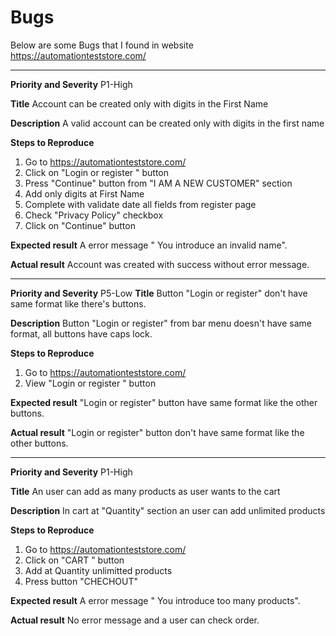 # Bugs

Below are some Bugs that I found in website https://automationteststore.com/


--------------------------------------
**Priority and Severity**
P1-High

**Title**
Account can be created only with digits in the First Name

**Description**
A valid account can be created only with digits in the first name

**Steps to Reproduce**
1. Go to https://automationteststore.com/
2. Click on "Login or register " button
3. Press "Continue" button from "I AM A NEW CUSTOMER" section
4. Add only digits at First Name
5. Complete with validate date all fields from register page
6. Check "Privacy Policy" checkbox
7. Click on "Continue" button

**Expected result**
A error message " You introduce an invalid name".

**Actual result**
Account was created with success without error message.

--------------------------------------------------
**Priority and Severity**
P5-Low
**Title**
Button "Login or register" don't have same format like there's buttons.

**Description**
Button "Login or register" from bar menu doesn't have same format, all buttons have caps lock.

**Steps to Reproduce**
1. Go to https://automationteststore.com/
2. View "Login or register " button


**Expected result**
"Login or register" button have same format like the other buttons.

**Actual result**
"Login or register" button don't have same format like the other buttons.

--------------------------------------
**Priority and Severity**
P1-High

**Title**
An user can add as many products as user wants to the cart

**Description**
In cart at "Quantity" section an user can add unlimited products

**Steps to Reproduce**
1. Go to https://automationteststore.com/
2. Click on "CART " button
3. Add at Quantity unlimitted products
4.  Press button "CHECHOUT"


**Expected result**
A error message " You introduce too many products".

**Actual result**
No error message and a user can check order.

